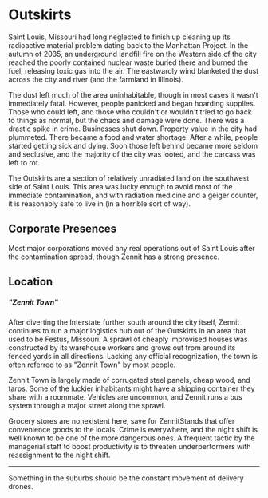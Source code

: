 # Outskirts

Saint Louis, Missouri had long neglected to finish up cleaning up its radioactive material problem dating back to the Manhattan Project.  In the autumn of 2035, an underground landfill fire on the Western side of the city reached the poorly contained nuclear waste buried there and burned the fuel, releasing toxic gas into the air.  The eastwardly wind blanketed the dust across the city and river (and the farmland in Illinois).

The dust left much of the area uninhabitable, though in most cases it wasn't immediately fatal.  However, people panicked and began hoarding supplies.  Those who could left, and those who couldn't or wouldn't tried to go back to things as normal, but the chaos and damage were done.  There was a drastic spike in crime.  Businesses shut down.  Property value in the city had plummeted.  There became a food and water shortage.  After a while, people started getting sick and dying.  Soon those left behind became more seldom and seclusive, and the majority of the city was looted, and the carcass was left to rot.

The Outskirts are a section of relatively unradiated land on the southwest side of Saint Louis.  This area was lucky enough to avoid most of the immediate contamination, and with radiation medicine and a geiger counter, it is reasonably safe to live in (in a horrible sort of way).

## Corporate Presences

Most major corporations moved any real operations out of Saint Louis after the contamination spread, though Zennit has a strong presence.

## Location

##### "Zennit Town"
After diverting the Interstate further south around the city itself, Zennit continues to run a major logistics hub out of the Outskirts in an area that used to be Festus, Missouri.  A sprawl of cheaply improvised houses was constructed by its warehouse workers and grows out from around its fenced yards in all directions.  Lacking any official recognization, the town is often referred to as "Zennit Town" by most people.

Zennit Town is largely made of corrugated steel panels, cheap wood, and tarps.  Some of the luckier inhabitants might have a shipping container they share with a roommate.  Vehicles are uncommon, and Zennit runs a bus system through a major street along the sprawl.  

Grocery stores are nonexistent here, save for ZennitStands that offer convenience goods to the locals.  Crime is everywhere, and the night shift is well known to be one of the more dangerous ones.  A frequent tactic by the managerial staff to boost productivity is to threaten underperformers with reassignment to the night shift.

---------------

Something in the suburbs should be the constant movement of delivery drones.